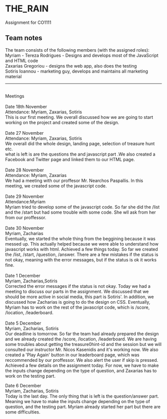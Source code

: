 # THE_RAIN
Assignment for CO1111



Team notes
--------------------------------------------------
The team consists of the following members (with the assigned roles):
<br/>
Myriam - Tereza Rodrigues - Designs and develops most of the JavaScript and HTML code
<br/>
Zaxarias Gregoriou - designs the web app, also does the testing 
<br/>
Sotiris Ioannou - marketing  guy, develops and maintains all marketing material
<br/>

--------------------------------------------------
<br/>
Meetings
<br/>
<br/>
Date 18th November
<br/>
Attendance: Myriam, Zaxarias, Sotiris
<br/>
This is our first meeting. We overall discussed how we are going to start working on the project and created some of the design.
<br/>
<br/>
Date 27 November<br/>
Attendance: Myriam, Zaxarias, Sotiris<br/>
We overall did the whole design, landing page, selection of treasure hunt etc. 
<br/>what is left is are the questions the and javascript part
.We also created a Facebook and Twitter page and linked them to our HTML page.
<br/>
<br/>
Date 28 November<br/>
Attendance: Myriam, Zaxarias<br/>
We had a meeting with our proffesor Mr. Nearchos Paspallis.
In this meeting, we created some of the javascript code.
<br/>
<br/>
Date 29 November</br>
Attendance:Myriam</br>
Myriam tried to develop some of the javascript code.
So far she did the /list and the /start but had some trouble with some code. She wll ask from her from our proffessor. 
<br/>
<br/>
Date 30 November</br>
Myriam, Zacharias</br>
Eventually, we started the whole thing from the beggining because it was messed up.
This actually helped because we were able to understand how javascript works with html.
Achieved a few things today.
So far we created the /list, /start, /question, /answer.
There are a few mistakes if the status is not okay, meaning with the error messages, but if the status is ok it works fine.
<br/>
<br/>
Date 1 December</br>
Myriam, Zacharias,Sotiris</br>
Corrected the error messages if the status is not okay. 
Today we had a meeting to discuss our parts in the assignment. We discussed that we should be more active in social media, this part is Sotiris'. In addition, we discussed how Zacharias is going to do the design on CSS. Eventually, Myriam has to work on the rest of the javascript code, which is /score, /location, /leaderboard. 
<br/>
<br/>
Date 5 December</br>
Myriam, Zacharias, Sotiris</br>
Our deadline is tomorrow. So far the team had already prepared the design and we already created the /score, /location, /leaderboard. We are having some troubles about getting the treasure0hint-id and the session but we will consulted our instructor Mr. Nicos Kasenidis and it's working now. We also created a 'Play Again' button in our leaderboard page, which was reccommended by our proffessor. We also alert the user if skip is pressed. Achieved a few details on the assignment today. For now, we have to make the inputs change depending on the type of question, and Zaxarias has to work on the testing part.

Date 6 December</br>
Myriam, Zacharias, Sotiris</br>
Today is the last day. The only thing that is left is the question/answer part. Meaning we have to make the inputs change depending on the type of question, and the testing part. Myriam already started her part but there are some difficulties.


